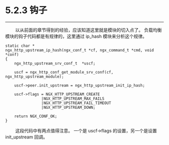 # 5.2.3 钩子
***

&emsp;&emsp;
以从前面的章节得到的经验，应该知道这里就是模块的切入点了。
负载均衡模块的钩子代码都是有规律的，这里通过 ip\_hash 模块来分析这个规律。

    static char *
    ngx_http_upstream_ip_hash(ngx_conf_t *cf, ngx_command_t *cmd, void *conf)
    {
        ngx_http_upstream_srv_conf_t  *uscf;

        uscf = ngx_http_conf_get_module_srv_conf(cf, ngx_http_upstream_module);

        uscf->peer.init_upstream = ngx_http_upstream_init_ip_hash;

        uscf->flags = NGX_HTTP_UPSTREAM_CREATE
                    |NGX_HTTP_UPSTREAM_MAX_FAILS
                    |NGX_HTTP_UPSTREAM_FAIL_TIMEOUT
                    |NGX_HTTP_UPSTREAM_DOWN;

        return NGX_CONF_OK;
    }

&emsp;&emsp;
这段代码中有两点值得注意。
一个是 uscf->flags 的设置，另一个是设置 init\_upstream 回调。